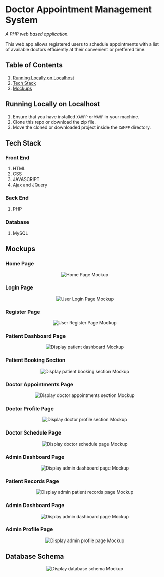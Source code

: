 # Doctor Appointment Management System

*A PHP web based application.*

This web app allows registered users to schedule appointments with a list of available doctors efficiently at their convenient or preffered time.


## Table of Contents

1. [Running Locally on Localhost](#running-locally-on-localhost)
1. [Tech Stack](#tech-stack)
1. [Mockups](#mockups)


## Running Locally on Localhost

1. Ensure that you have installed `XAMPP` or `WAMP` in your machine.
1. Clone this repo or download the zip file.
1. Move the cloned or downloaded project inside the `XAMPP` directory.


## Tech Stack

### Front End

1. HTML
1. CSS
1. JAVASCRIPT
1. Ajax and JQuery

### Back End

1. PHP

### Database 

1. MySQL


## Mockups
### Home Page

<p align="center">
  <img src="dams_mockup_screen/home_page.png" alt="Home Page Mockup">
</p>

### Login Page
<p align="center">
  <img src="dams_mockup_screen/login_page.png" alt="User Login Page Mockup">
</p>

### Register Page
<p align="center">
  <img src="dams_mockup_screen/register_page.png" alt="User Register Page Mockup">
</p>

### Patient Dashboard Page
<p align="center">
  <img src="dams_mockup_screen/patient_dashboard.png" alt="Display patient dashboard Mockup">
</p>

### Patient Booking Section
<p align="center">
  <img src="dams_mockup_screen/booking_section.png" alt="Display patient booking section Mockup">
</p>

### Doctor Appointments Page
<p align="center">
  <img src="dams_mockup_screen/doctor_appointments_page.png" alt="Display doctor appointments section Mockup">
</p>

### Doctor Profile Page
<p align="center">
  <img src="dams_mockup_screen/doctor_profile_page.png" alt="Display doctor profile section Mockup">
</p>

### Doctor Schedule Page
<p align="center">
  <img src="dams_mockup_screen/doctor_schedule_page.png" alt="Display doctor schedule page Mockup">
</p>

### Admin Dashboard Page
<p align="center">
  <img src="dams_mockup_screen/admin_dashboard.png" alt="Display admin dashboard page Mockup">
</p>

### Patient Records Page
<p align="center">
  <img src="dams_mockup_screen/admin_patient_records.png" alt="Display admin patient records page Mockup">
</p>

### Admin Dashboard Page
<p align="center">
  <img src="dams_mockup_screen/admin_dashboard.png" alt="Display admin dashboard page Mockup">
</p>

### Admin Profile Page
<p align="center">
  <img src="dams_mockup_screen/admin_profile_page.png" alt="Display admin profile page Mockup">
</p>

## Database Schema

<p align="center">
  <img src="dams_mockup_screen/schema.png" alt="Display database schema Mockup">
</p>

